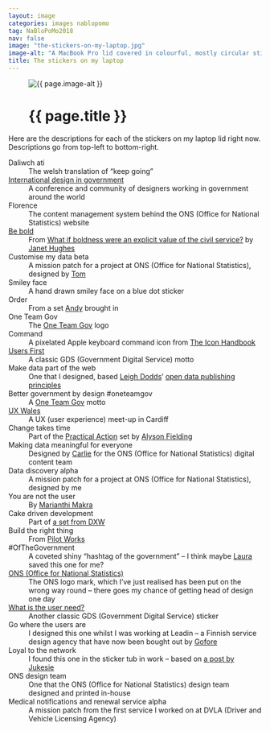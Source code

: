 ```yaml
---
layout: image
categories: images nablopomo
tag: NaBloPoMo2018
nav: false
image: "the-stickers-on-my-laptop.jpg"
image-alt: "A MacBook Pro lid covered in colourful, mostly circular stickers."
title: The stickers on my laptop
---
```


<figure class="margin-bottom--xs">
  <img src="{{ site.url }}/assets/{{ page.image }}" alt="{{ page.image-alt }}" />
  <figcaption class="margin-bottom--0 margin-top--xs">
    <h1 class="heading-large margin-bottom--0">{{ page.title }}</h1>
  </figcaption>
</figure>

<p class="lede">Here are the descriptions for each of the stickers on my laptop lid right now. Descriptions go from top-left to bottom-right.</p>

<dl>

  <dt>Daliwch ati</dt>
  <dd>The welsh translation of “keep going”</dd>

  <dt><a href="http://international.gov-design.com/">International design in government</a></dt>
  <dd>A conference and community of designers working in government around the world</dd>

  <dt>Florence</dt>
  <dd>The content management system behind the ONS (Office for National Statistics) website</dd>

  <dt><a href="http://govdesign.tumblr.com/post/143158136883/download-the-sticker-be-bold-read-the-blog-post">Be bold</a></dt>
  <dd>From <a href="https://medium.com/public-innovators-network/what-if-boldness-were-an-explicit-value-of-the-civil-service-3df6a3d2d008">What if boldness were an explicit value of the civil service?</a> by <a href="https://twitter.com/JanetHughes">Janet Hughes</a></dd>

  <dt>Customise my data beta</dt>
  <dd>A mission patch for a project at ONS (Office for National Statistics), designed by <a href="https://twitter.com/tomten2two">Tom</a></dd>

  <dt>Smiley face</dt>
  <dd>A hand drawn smiley face on a blue dot sticker</dd>

  <dt>Order</dt>
  <dd>From a set <a href="https://twitter.com/mr_dudders">Andy</a> brought in</dd>

  <dt>One Team Gov</dt>
  <dd>The <a href="https://www.oneteamgov.uk/">One Team Gov</a> logo</dd>

  <dt>Command</dt>
  <dd>A pixelated Apple keyboard command icon from <a href="http://iconhandbook.co.uk/">The Icon Handbook</a></dd>

  <dt><a href="http://govdesign.tumblr.com/post/147037699728/download-the-sticker-users-first">Users First</a></dt>
  <dd>A classic GDS (Government Digital Service) motto</dd>

  <dt>Make data part of the web</dt>
  <dd>One that I designed, based <a href="https://twitter.com/ldodds">Leigh Dodds</a>’ <a href="https://digitalblog.ons.gov.uk/2017/01/06/some-open-data-publishing-principles/">open data publishing principles</a></dd>

  <dt>Better government by design #oneteamgov</dt>
  <dd>A <a href="https://www.oneteamgov.uk/">One Team Gov</a> motto</dd>

  <dt><a href="https://twitter.com/uxwales">UX Wales</a></dt>
  <dd>A UX (user experience) meet-up in Cardiff</dd>

  <dt>Change takes time</dt>
  <dd>Part of the <a href="https://alysonfielding.com/2016/12/28/practical-action-stickers-doing/">Practical Action</a> set by <a href="https://twitter.com/alysonf">Alyson Fielding</a></dd>

  <dt>Making data meaningful for everyone</dt>
  <dd>Designed by <a href="https://twitter.com/Carlie_Edge">Carlie</a> for the ONS (Office for National Statistics) digital content team</dd>

  <dt>Data discovery alpha</dt>
  <dd>A mission patch for a project at ONS (Office for National Statistics), designed by me</dd>

  <dt>You are not the user</dt>
  <dd>By <a href="https://twitter.com/marianthux/status/865180783996272640">Marianthi Makra</a></dd>

  <dt>Cake driven development</dt>
  <dd>Part of <a href="https://twitter.com/dxw/status/542714402827689984">a set from DXW</a></dd>

  <dt>Build the right thing</dt>
  <dd>From <a href="https://pilot.works/">Pilot Works</a></dd>

  <dt>#OfTheGovernment</dt>
  <dd>A coveted shiny “hashtag of the government” – I think maybe <a href="https://twitter.com/lauradee">Laura</a> saved this one for me?</dd>

  <dt><a href="https://www.ons.gov.uk/">ONS (Office for National Statistics)</a></dt>
  <dd>The ONS logo mark, which I’ve just realised has been put on the wrong way round – there goes my chance of getting head of design one day</dd>

  <dt><a href="http://govdesign.tumblr.com/post/143794301833/download-the-sticker-whats-the-user-need-white">What is the user need?</a></dt>
  <dd>Another classic GDS (Government Digital Service) sticker</dd>

  <dt>Go where the users are</dt>
  <dd>I designed this one whilst I was working at Leadin – a Finnish service design agency that have now been bought out by <a href="https://gofore.com/">Gofore</a></dd>

  <dt>Loyal to the network</dt>
  <dd>I found this one in the sticker tub in work – based on <a href="https://productforthepeople.xyz/loyal-to-the-network-redux-9df296cc69c6">a post by Jukesie</a></dd>

  <dt>ONS design team</dt>
  <dd>One that the ONS (Office for National Statistics) design team designed and printed in-house</dd>

  <dt>Medical notifications and renewal service alpha</dt>
  <dd>A mission patch from the first service I worked on at DVLA (Driver and Vehicle Licensing Agency)</dd>

</dl>
